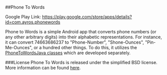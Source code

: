 ##Phone To Words

Google Play Link: https://play.google.com/store/apps/details?id=com.ayros.phonewords

Phone to Words is a simple Android app that converts phone numbers (or any other arbitrary digits) into their alphabetic representations. For instance, it can convert 74663686237 to "Phone-Number", "Shone-Ounces", "Pin-Me-Ounces", or a hundred other things. To do this, it utilizes the [PhoneToWordsJava classes](https://github.com/AyrosProjects/PhoneToWordsJava) which are developed separately. 

###License
Phone To Words is released under the simplified BSD license. More information can be found  [here](http://en.wikipedia.org/wiki/BSD_licenses).
